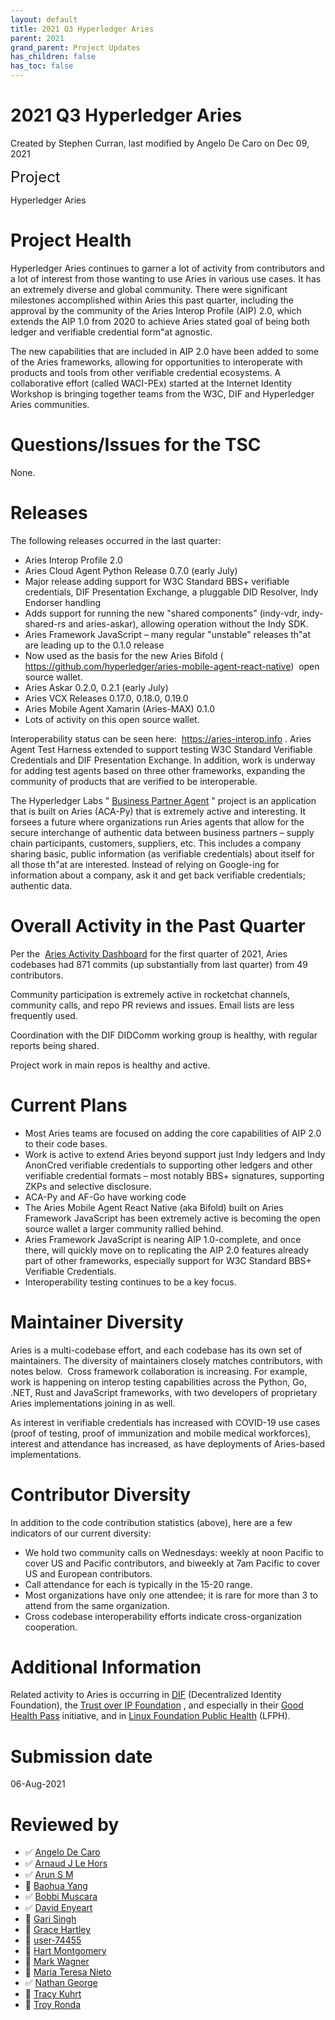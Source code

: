 ```yaml
---
layout: default
title: 2021 Q3 Hyperledger Aries
parent: 2021
grand_parent: Project Updates
has_children: false
has_toc: false
---
```


# 2021 Q3 Hyperledger Aries

Created by Stephen Curran, last modified by Angelo De Caro on Dec 09, 2021

<span style="letter-spacing: 0.0px;"> </span> <span style="letter-spacing: 0.0px;font-size: 24.0px;">Project </span>

Hyperledger Aries

# Project Health

Hyperledger Aries continues to garner a lot of activity from
contributors and a lot of interest from those wanting to use Aries in
various use cases. It has an extremely diverse and global community.
There were significant milestones accomplished within Aries this past
quarter, including the approval by the community of the Aries Interop
Profile (AIP) 2.0, which extends the AIP 1.0 from 2020 to achieve Aries
stated goal of being both ledger and verifiable credential form"at agnostic.

The new capabilities that are included in AIP 2.0 have been added to
some of the Aries frameworks, allowing for opportunities to interoperate
with products and tools from other verifiable credential ecosystems. A
collaborative effort (called WACI-PEx) started at the Internet Identity
Workshop is bringing together teams from the W3C, DIF and Hyperledger
Aries communities.

# Questions/Issues for the TSC

None.

# Releases

The following releases occurred in the last quarter:

-   Aries Interop Profile 2.0
-   Aries Cloud Agent Python Release 0.7.0 (early July)
-   Major release adding support for W3C Standard BBS+ verifiable
credentials, DIF Presentation Exchange, a pluggable DID
Resolver, Indy Endorser handling
-   Adds support for running the new "shared components" (indy-vdr,
indy-shared-rs and aries-askar), allowing operation without the
Indy SDK.
-   Aries Framework JavaScript – many regular "unstable" releases th"at are leading up to the 0.1.0 release
-   Now used as the basis for the new Aries Bifold ( <a href="https://github.com/hyperledger/aries-mobile-agent-react-native)" class="external-link" rel="nofollow">https://github.com/hyperledger/aries-mobile-agent-react-native)</a>
 open source wallet.
-   Aries Askar 0.2.0, 0.2.1 (early July)
-   Aries VCX Releases 0.17.0, 0.18.0, 0.19.0
-   Aries Mobile Agent Xamarin (Aries-MAX) 0.1.0
-   Lots of activity on this open source wallet.

Interoperability status can be seen here: 
<a href="https://aries-interop.info" class="external-link" rel="nofollow">https://aries-interop.info</a> . Aries Agent Test Harness
extended to support testing W3C Standard Verifiable Credentials and DIF
Presentation Exchange. In addition, work is underway for adding test
agents based on three other frameworks, expanding the community of
products that are verified to be interoperable.

The Hyperledger Labs " <a href="https://github.com/hyperledger-labs/business-partner-agent" class="external-link" rel="nofollow">Business Partner Agent</a> " project is an application that is built on Aries (ACA-Py) that is
extremely active and interesting. It forsees a future where
organizations run Aries agents that allow for the secure interchange of
authentic data between business partners – supply chain participants,
customers, suppliers, etc. This includes a company sharing basic, public
information (as verifiable credentials) about itself for all those th"at are interested. Instead of relying on Google-ing for information about a
company, ask it and get back verifiable credentials; authentic data.

# Overall Activity in the Past Quarter

Per the  <a href="https://insights.lfx.linuxfoundation.org/projects/hyperledger%2Faries/dashboard;subTab=technical?time=%7B%22from%22:%222021-04-01T07:00:00.000Z%22,%22type%22:%22absolute%22,%22to%22:%222021-06-30T07:00:00.000Z%22%7D" class="external-link" rel="nofollow">Aries Activity Dashboard</a> for
the first quarter of 2021, Aries codebases had 871 commits (up
substantially from last quarter) from 49 contributors.

Community participation is extremely active in rocketchat channels,
community calls, and repo PR reviews and issues. Email lists are less
frequently used.

Coordination with the DIF DIDComm working group is healthy, with regular
reports being shared.

Project work in main repos is healthy and active.

# Current Plans

-   Most Aries teams are focused on adding the core capabilities of AIP
2.0 to their code bases.
-   Work is active to extend Aries beyond support just Indy ledgers and
Indy AnonCred verifiable credentials to supporting other ledgers and
other verifiable credential formats – most notably BBS+ signatures,
supporting ZKPs and selective disclosure.
-   ACA-Py and AF-Go have working code
-   The Aries Mobile Agent React Native (aka Bifold) built on Aries
Framework JavaScript has been extremely active is becoming the open
source wallet a larger community rallied behind.
-   Aries Framework JavaScript is nearing AIP 1.0-complete, and once
there, will quickly move on to replicating the AIP 2.0 features
already part of other frameworks, especially support for W3C
Standard BBS+ Verifiable Credentials.
-   Interoperability testing continues to be a key focus.

# Maintainer Diversity

Aries is a multi-codebase effort, and each codebase has its own set of
maintainers. The diversity of maintainers closely matches contributors,
with notes below.  Cross framework collaboration is increasing. For
example, work is happening on interop testing capabilities across the
Python, Go, .NET, Rust and JavaScript frameworks, with two developers of
proprietary Aries implementations joining in as well.

As interest in verifiable credentials has increased with COVID-19 use
cases (proof of testing, proof of immunization and mobile medical
workforces), interest and attendance has increased, as have deployments
of Aries-based implementations.

# Contributor Diversity

In addition to the code contribution statistics (above), here are a few
indicators of our current diversity:

-   We hold two community calls on Wednesdays: weekly at noon Pacific to
cover US and Pacific contributors, and biweekly at 7am Pacific to
cover US and European contributors.
-   Call attendance for each is typically in the 15-20 range.
-   Most organizations have only one attendee; it is rare for more than
3 to attend from the same organization.
-   Cross codebase interoperability efforts indicate cross-organization
cooperation.

# Additional Information

Related activity to Aries is occurring in
<a href="https://identity.foundation/" class="external-link" rel="nofollow">DIF</a> (Decentralized Identity Foundation), the
<a href="https://trustoverip.org/" class="external-link" rel="nofollow">Trust over IP Foundation</a> , and especially in their <a href="https://wiki.trustoverip.org/pages/viewpage.action?pageId=73790" class="external-link" rel="nofollow">Good Health Pass</a> initiative,
and in <a href="https://www.lfph.io/" class="external-link" rel="nofollow">Linux Foundation Public Health</a> (LFPH).

# Submission date

06-Aug-2021

# Reviewed by
-   ✅ <a href="https://wiki.hyperledger.org/display/~angelo.decaro" class="confluence-userlink user-mention" data-username="angelo.decaro" data-linked-resource-id="16327529" data-linked-resource-version="1" data-linked-resource-type="userinfo" data-base-url="https://wiki.hyperledger.org">Angelo De Caro</a>
-   ✅ <a href="https://wiki.hyperledger.org/display/~lehors" class="confluence-userlink user-mention" data-username="lehors" data-linked-resource-id="2394240" data-linked-resource-version="1" data-linked-resource-type="userinfo" data-base-url="https://wiki.hyperledger.org">Arnaud J Le Hors</a>
-   ✅ <a href="https://wiki.hyperledger.org/display/~arsulegai" class="confluence-userlink user-mention" data-username="arsulegai" data-linked-resource-id="6427759" data-linked-resource-version="2" data-linked-resource-type="userinfo" data-base-url="https://wiki.hyperledger.org">Arun S M</a>
-   🔲 <a href="https://wiki.hyperledger.org/display/~baohua" class="confluence-userlink user-mention" data-username="baohua" data-linked-resource-id="2393082" data-linked-resource-version="2" data-linked-resource-type="userinfo" data-base-url="https://wiki.hyperledger.org">Baohua Yang</a>
-   ✅ <a href="https://wiki.hyperledger.org/display/~Bobbijn" class="confluence-userlink user-mention" data-username="Bobbijn" data-linked-resource-id="2393198" data-linked-resource-version="2" data-linked-resource-type="userinfo" data-base-url="https://wiki.hyperledger.org">Bobbi Muscara</a>
-   ✅ <a href="https://wiki.hyperledger.org/display/~denyeart" class="confluence-userlink user-mention" data-username="denyeart" data-linked-resource-id="2392864" data-linked-resource-version="1" data-linked-resource-type="userinfo" data-base-url="https://wiki.hyperledger.org">David Enyeart</a>
-   🔲 <a href="https://wiki.hyperledger.org/display/~mastersingh24" class="confluence-userlink user-mention" data-username="mastersingh24" data-linked-resource-id="16321659" data-linked-resource-version="1" data-linked-resource-type="userinfo" data-base-url="https://wiki.hyperledger.org">Gari Singh</a>
-   🔲 <a href="https://wiki.hyperledger.org/display/~grace.hartley" class="confluence-userlink user-mention" data-username="grace.hartley" data-linked-resource-id="16324128" data-linked-resource-version="1" data-linked-resource-type="userinfo" data-base-url="https://wiki.hyperledger.org">Grace Hartley</a>
-   🔲 <a href="https://wiki.hyperledger.org/display/~8a9ebdad74c3ca030175df13fdb500d7" class="confluence-userlink user-mention" data-username="8a9ebdad74c3ca030175df13fdb500d7" data-linked-resource-id="62239223" data-linked-resource-version="1" data-linked-resource-type="userinfo" data-base-url="https://wiki.hyperledger.org">user-74455</a>
-   🔲 <a href="https://wiki.hyperledger.org/display/~hartm" class="confluence-userlink user-mention" data-username="hartm" data-linked-resource-id="6422922" data-linked-resource-version="1" data-linked-resource-type="userinfo" data-base-url="https://wiki.hyperledger.org">Hart Montgomery</a>
-   🔲 <a href="https://wiki.hyperledger.org/display/~mwagner" class="confluence-userlink user-mention" data-username="mwagner" data-linked-resource-id="5505170" data-linked-resource-version="1" data-linked-resource-type="userinfo" data-base-url="https://wiki.hyperledger.org">Mark Wagner</a>
-   🔲 <a href="https://wiki.hyperledger.org/display/~mtng" class="confluence-userlink user-mention" data-username="mtng" data-linked-resource-id="24779370" data-linked-resource-version="1" data-linked-resource-type="userinfo" data-base-url="https://wiki.hyperledger.org">Maria Teresa Nieto</a>
-   ✅ <a href="https://wiki.hyperledger.org/display/~nage" class="confluence-userlink user-mention" data-username="nage" data-linked-resource-id="2393038" data-linked-resource-version="1" data-linked-resource-type="userinfo" data-base-url="https://wiki.hyperledger.org">Nathan George</a>
-   🔲 <a href="https://wiki.hyperledger.org/display/~tracy" class="confluence-userlink user-mention" data-username="tracy" data-linked-resource-id="2392240" data-linked-resource-version="1" data-linked-resource-type="userinfo" data-base-url="https://wiki.hyperledger.org">Tracy Kuhrt</a>
-   🔲 <a href="https://wiki.hyperledger.org/display/~troyronda" class="confluence-userlink user-mention" data-username="troyronda" data-linked-resource-id="9110618" data-linked-resource-version="2" data-linked-resource-type="userinfo" data-base-url="https://wiki.hyperledger.org">Troy Ronda</a>







